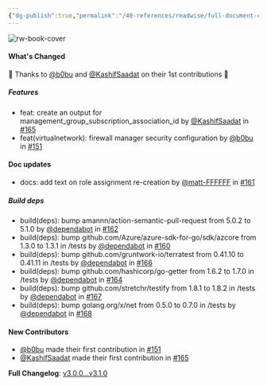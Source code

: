 ```yaml
---
{"dg-publish":true,"permalink":"/40-references/readwise/full-document-contents/v3-1-0/","tags":["rw/articles"]}
---
```


![rw-book-cover](https://avatars.githubusercontent.com/u/16320656?s=60&v=4)

#### What's Changed

🥇 Thanks to [@b0bu](https://github.com/b0bu) and [@KashifSaadat](https://github.com/KashifSaadat) on their 1st contributions 🥳

##### Features

* feat: create an output for management\_group\_subscription\_association\_id by [@KashifSaadat](https://github.com/KashifSaadat) in [#165](https://github.com/Azure/terraform-azurerm-lz-vending/pull/165)
* feat(virtualnetwork): firewall manager security configuration by [@b0bu](https://github.com/b0bu) in [#151](https://github.com/Azure/terraform-azurerm-lz-vending/pull/151)

#### Doc updates

* docs: add text on role assignment re-creation by [@matt-FFFFFF](https://github.com/matt-FFFFFF) in [#161](https://github.com/Azure/terraform-azurerm-lz-vending/pull/161)

##### Build deps

* build(deps): bump amannn/action-semantic-pull-request from 5.0.2 to 5.1.0 by [@dependabot](https://github.com/dependabot) in [#162](https://github.com/Azure/terraform-azurerm-lz-vending/pull/162)
* build(deps): bump github.com/Azure/azure-sdk-for-go/sdk/azcore from 1.3.0 to 1.3.1 in /tests by [@dependabot](https://github.com/dependabot) in [#160](https://github.com/Azure/terraform-azurerm-lz-vending/pull/160)
* build(deps): bump github.com/gruntwork-io/terratest from 0.41.10 to 0.41.11 in /tests by [@dependabot](https://github.com/dependabot) in [#166](https://github.com/Azure/terraform-azurerm-lz-vending/pull/166)
* build(deps): bump github.com/hashicorp/go-getter from 1.6.2 to 1.7.0 in /tests by [@dependabot](https://github.com/dependabot) in [#164](https://github.com/Azure/terraform-azurerm-lz-vending/pull/164)
* build(deps): bump github.com/stretchr/testify from 1.8.1 to 1.8.2 in /tests by [@dependabot](https://github.com/dependabot) in [#167](https://github.com/Azure/terraform-azurerm-lz-vending/pull/167)
* build(deps): bump golang.org/x/net from 0.5.0 to 0.7.0 in /tests by [@dependabot](https://github.com/dependabot) in [#168](https://github.com/Azure/terraform-azurerm-lz-vending/pull/168)

#### New Contributors

* [@b0bu](https://github.com/b0bu) made their first contribution in [#151](https://github.com/Azure/terraform-azurerm-lz-vending/pull/151)
* [@KashifSaadat](https://github.com/KashifSaadat) made their first contribution in [#165](https://github.com/Azure/terraform-azurerm-lz-vending/pull/165)

**Full Changelog**: [v3.0.0...v3.1.0](https://github.com/Azure/terraform-azurerm-lz-vending/compare/v3.0.0...v3.1.0)
